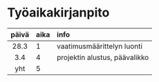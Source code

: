 # Työaikakirjanpito

| päivä | aika | info  |
| :----:|:-----| :-----|
| 28.3 |  1   | vaatimusmäärittelyn luonti |
| 3.4 |  4   | projektin alustus, päävalikko |
| yht   | 5 | | 

